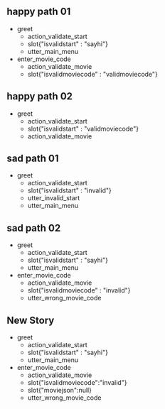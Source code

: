 ## happy path 01
* greet
  - action_validate_start
  - slot{"isvalidstart" : "sayhi"}
  - utter_main_menu
* enter_movie_code
  - action_validate_movie
  - slot{"isvalidmoviecode" : "validmoviecode"}

## happy path 02
* greet
  - action_validate_start
  - slot{"isvalidstart" : "validmoviecode"}
  - action_validate_movie

## sad path 01
* greet
  - action_validate_start
  - slot{"isvalidstart" : "invalid"}
  - utter_invalid_start
  - utter_main_menu

## sad path 02
* greet
  - action_validate_start
  - slot{"isvalidstart" : "sayhi"}
  - utter_main_menu
* enter_movie_code
  - action_validate_movie
  - slot{"isvalidmoviecode" : "invalid"}
  - utter_wrong_movie_code

## New Story

* greet
    - action_validate_start
    - slot{"isvalidstart" : "sayhi"}
    - utter_main_menu
* enter_movie_code
    - action_validate_movie
    - slot{"isvalidmoviecode":"invalid"}
    - slot{"moviejson":null}
    - utter_wrong_movie_code
